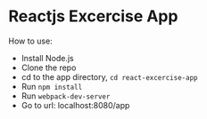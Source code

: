 <h1>Reactjs Excercise App</h1>
How to use: 
<ul>
<li>Install Node.js</li>
<li>Clone the repo</li>
<li>cd to the app directory, <code>cd react-excercise-app</code></li>
<li>Run <code>npm install</code></li>
<li>Run <code>webpack-dev-server</code></li>
<li>Go to url: localhost:8080/app</li>
</ul>
